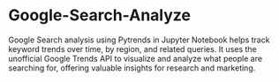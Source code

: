 # Google-Search-Analyze
Google Search analysis using Pytrends in Jupyter Notebook helps track keyword trends over time, by region, and related queries. It uses the unofficial Google Trends API to visualize and analyze what people are searching for, offering valuable insights for research and marketing.
